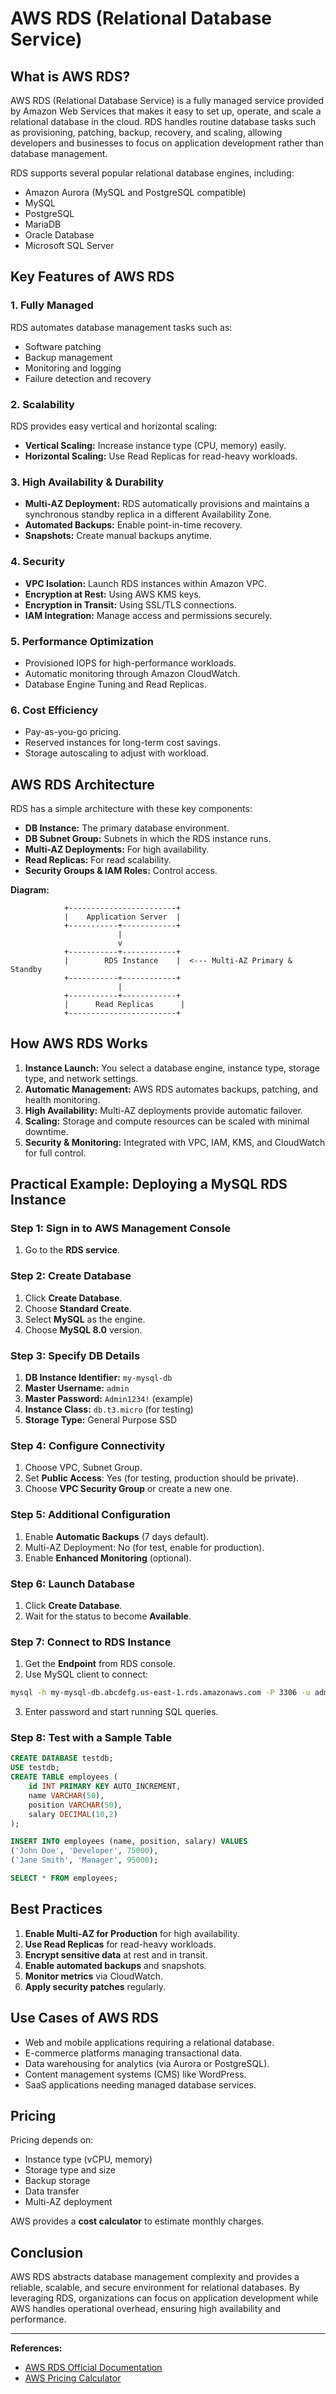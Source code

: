 # AWS RDS (Relational Database Service) 

## What is AWS RDS?

AWS RDS (Relational Database Service) is a fully managed service provided by Amazon Web Services that makes it easy to set up, operate, and scale a relational database in the cloud. RDS handles routine database tasks such as provisioning, patching, backup, recovery, and scaling, allowing developers and businesses to focus on application development rather than database management.

RDS supports several popular relational database engines, including:

* Amazon Aurora (MySQL and PostgreSQL compatible)
* MySQL
* PostgreSQL
* MariaDB
* Oracle Database
* Microsoft SQL Server

## Key Features of AWS RDS

### 1. Fully Managed

RDS automates database management tasks such as:

* Software patching
* Backup management
* Monitoring and logging
* Failure detection and recovery

### 2. Scalability

RDS provides easy vertical and horizontal scaling:

* **Vertical Scaling:** Increase instance type (CPU, memory) easily.
* **Horizontal Scaling:** Use Read Replicas for read-heavy workloads.

### 3. High Availability & Durability

* **Multi-AZ Deployment:** RDS automatically provisions and maintains a synchronous standby replica in a different Availability Zone.
* **Automated Backups:** Enable point-in-time recovery.
* **Snapshots:** Create manual backups anytime.

### 4. Security

* **VPC Isolation:** Launch RDS instances within Amazon VPC.
* **Encryption at Rest:** Using AWS KMS keys.
* **Encryption in Transit:** Using SSL/TLS connections.
* **IAM Integration:** Manage access and permissions securely.

### 5. Performance Optimization

* Provisioned IOPS for high-performance workloads.
* Automatic monitoring through Amazon CloudWatch.
* Database Engine Tuning and Read Replicas.

### 6. Cost Efficiency

* Pay-as-you-go pricing.
* Reserved instances for long-term cost savings.
* Storage autoscaling to adjust with workload.

## AWS RDS Architecture

RDS has a simple architecture with these key components:

* **DB Instance:** The primary database environment.
* **DB Subnet Group:** Subnets in which the RDS instance runs.
* **Multi-AZ Deployments:** For high availability.
* **Read Replicas:** For read scalability.
* **Security Groups & IAM Roles:** Control access.

**Diagram:**

```
            +------------------------+
            |    Application Server  |
            +-----------+------------+
                        |
                        v
            +-----------+------------+
            |        RDS Instance    |  <--- Multi-AZ Primary & Standby
            +-----------+------------+
                        |
            +-----------+------------+
            |      Read Replicas      |
            +------------------------+
```

## How AWS RDS Works

1. **Instance Launch:** You select a database engine, instance type, storage type, and network settings.
2. **Automatic Management:** AWS RDS automates backups, patching, and health monitoring.
3. **High Availability:** Multi-AZ deployments provide automatic failover.
4. **Scaling:** Storage and compute resources can be scaled with minimal downtime.
5. **Security & Monitoring:** Integrated with VPC, IAM, KMS, and CloudWatch for full control.

## Practical Example: Deploying a MySQL RDS Instance

### Step 1: Sign in to AWS Management Console

1. Go to the **RDS service**.

### Step 2: Create Database

1. Click **Create Database**.
2. Choose **Standard Create**.
3. Select **MySQL** as the engine.
4. Choose **MySQL 8.0** version.

### Step 3: Specify DB Details

1. **DB Instance Identifier:** `my-mysql-db`
2. **Master Username:** `admin`
3. **Master Password:** `Admin1234!` (example)
4. **Instance Class:** `db.t3.micro` (for testing)
5. **Storage Type:** General Purpose SSD

### Step 4: Configure Connectivity

1. Choose VPC, Subnet Group.
2. Set **Public Access**: Yes (for testing, production should be private).
3. Choose **VPC Security Group** or create a new one.

### Step 5: Additional Configuration

1. Enable **Automatic Backups** (7 days default).
2. Multi-AZ Deployment: No (for test, enable for production).
3. Enable **Enhanced Monitoring** (optional).

### Step 6: Launch Database

1. Click **Create Database**.
2. Wait for the status to become **Available**.

### Step 7: Connect to RDS Instance

1. Get the **Endpoint** from RDS console.
2. Use MySQL client to connect:

```bash
mysql -h my-mysql-db.abcdefg.us-east-1.rds.amazonaws.com -P 3306 -u admin -p
```

3. Enter password and start running SQL queries.

### Step 8: Test with a Sample Table

```sql
CREATE DATABASE testdb;
USE testdb;
CREATE TABLE employees (
    id INT PRIMARY KEY AUTO_INCREMENT,
    name VARCHAR(50),
    position VARCHAR(50),
    salary DECIMAL(10,2)
);

INSERT INTO employees (name, position, salary) VALUES
('John Doe', 'Developer', 75000),
('Jane Smith', 'Manager', 95000);

SELECT * FROM employees;
```

## Best Practices

1. **Enable Multi-AZ for Production** for high availability.
2. **Use Read Replicas** for read-heavy workloads.
3. **Encrypt sensitive data** at rest and in transit.
4. **Enable automated backups** and snapshots.
5. **Monitor metrics** via CloudWatch.
6. **Apply security patches** regularly.

## Use Cases of AWS RDS

* Web and mobile applications requiring a relational database.
* E-commerce platforms managing transactional data.
* Data warehousing for analytics (via Aurora or PostgreSQL).
* Content management systems (CMS) like WordPress.
* SaaS applications needing managed database services.

## Pricing

Pricing depends on:

* Instance type (vCPU, memory)
* Storage type and size
* Backup storage
* Data transfer
* Multi-AZ deployment

AWS provides a **cost calculator** to estimate monthly charges.

## Conclusion

AWS RDS abstracts database management complexity and provides a reliable, scalable, and secure environment for relational databases. By leveraging RDS, organizations can focus on application development while AWS handles operational overhead, ensuring high availability and performance.

---

**References:**

* [AWS RDS Official Documentation](https://docs.aws.amazon.com/rds/index.html)
* [AWS Pricing Calculator](https://calculator.aws/#/)
